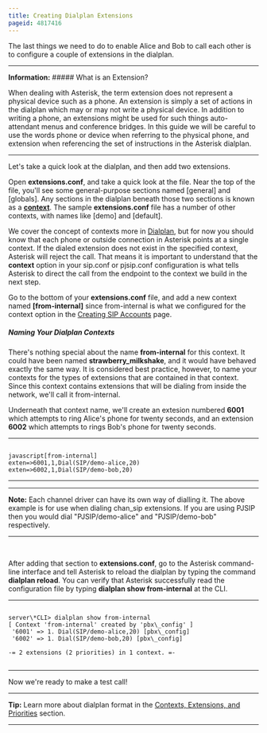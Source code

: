 ```yaml
---
title: Creating Dialplan Extensions
pageid: 4817416
---
```


The last things we need to do to enable Alice and Bob to call each other is to configure a couple of extensions in the dialplan.




---


**Information:**  ##### What is an Extension?

When dealing with Asterisk, the term extension does not represent a physical device such as a phone. An extension is simply a set of actions in the dialplan which may or may not write a physical device. In addition to writing a phone, an extensions might be used for such things auto-attendant menus and conference bridges. In this guide we will be careful to use the words phone or device when referring to the physical phone, and extension when referencing the set of instructions in the Asterisk dialplan.

  



---


Let's take a quick look at the dialplan, and then add two extensions.

Open **extensions.conf**, and take a quick look at the file. Near the top of the file, you'll see some general-purpose sections named [general] and [globals]. Any sections in the dialplan beneath those two sections is known as a [**context**](/Contexts--Extensions--and-Priorities). The sample **extensions.conf** file has a number of other contexts, with names like [demo] and [default].

We cover the concept of contexts more in [Dialplan](/Dialplan), but for now you should know that each phone or outside connection in Asterisk points at a single context. If the dialed extension does not exist in the specified context, Asterisk will reject the call. That means it is important to understand that the **context** option in your sip.conf or pjsip.conf configuration is what tells Asterisk to direct the call from the endpoint to the context we build in the next step.

Go to the bottom of your **extensions.conf** file, and add a new context named **[from-internal]** since from-internal is what we configured for the context option in the [Creating SIP Accounts](/Creating-SIP-Accounts) page.

##### Naming Your Dialplan Contexts

There's nothing special about the name **from-internal** for this context. It could have been named **strawberry\_milkshake**, and it would have behaved exactly the same way. It is considered best practice, however, to name your contexts for the types of extensions that are contained in that context. Since this context contains extensions that will be dialing from inside the network, we'll call it from-internal.

Underneath that context name, we'll create an extesion numbered **6001** which attempts to ring Alice's phone for twenty seconds, and an extension **6002** which attempts to rings Bob's phone for twenty seconds.




---

  
  


```

javascript[from-internal]
exten=>6001,1,Dial(SIP/demo-alice,20)
exten=>6002,1,Dial(SIP/demo-bob,20)

```



---




---

**Note:**  Each channel driver can have its own way of dialling it. The above example is for use when dialing chan\_sip extensions. If you are using PJSIP then you would dial "PJSIP/demo-alice" and "PJSIP/demo-bob" respectively.

  



---


 

After adding that section to **extensions.conf**, go to the Asterisk command-line interface and tell Asterisk to reload the dialplan by typing the command **dialplan reload**. You can verify that Asterisk successfully read the configuration file by typing **dialplan show from-internal** at the CLI.




---

  
  


```

server\*CLI> dialplan show from-internal
[ Context 'from-internal' created by 'pbx\_config' ]
 '6001' => 1. Dial(SIP/demo-alice,20) [pbx\_config]
 '6002' => 1. Dial(SIP/demo-bob,20) [pbx\_config]

-= 2 extensions (2 priorities) in 1 context. =-  


```



---


Now we're ready to make a test call!




---

**Tip:**  Learn more about dialplan format in the [Contexts, Extensions, and Priorities](/Contexts--Extensions--and-Priorities) section.

  



---


